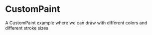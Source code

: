 # CustomPaint
A CustomPaint example where we can draw with different colors and different stroke sizes

